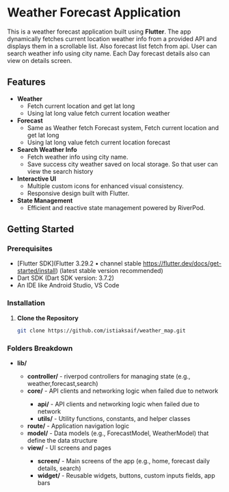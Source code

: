 # Weather Forecast Application

This is a weather forecast application built using **Flutter**. The app dynamically fetches current location weather info from a provided API and displays them in a scrollable list. Also forecast list fetch from api. User can search weather info using city name. Each Day forecast details also can view on details screen.

## Features

- **Weather**
    - Fetch current location and get lat long
    - Using lat long value fetch current location weather
- **Forecast**
    - Same as Weather fetch Forecast system, Fetch current location and get lat long
    - Using lat long value fetch current location forecast
- **Search Weather Info**
    - Fetch weather info using city name.
    - Save success city weather saved on local storage. So that user can view the search history
- **Interactive UI**
    - Multiple custom icons for enhanced visual consistency.
    - Responsive design built with Flutter.
- **State Management**
    - Efficient and reactive state management powered by RiverPod.

## Getting Started

### Prerequisites

- [Flutter SDK](Flutter 3.29.2 • channel stable https://flutter.dev/docs/get-started/install) (latest stable version recommended)
- Dart SDK (Dart SDK version: 3.7.2)
- An IDE like Android Studio, VS Code

### Installation

1. **Clone the Repository**
   ```bash
   git clone https://github.com/istiaksaif/weather_map.git

### Folders Breakdown

<ul>
  <li><strong>lib/</strong></li>
  <ul>
    <li><strong>controller/</strong> - riverpod controllers for managing state (e.g., weather,forecast,search)</li>
    <li><strong>core/</strong> - API clients and networking logic when failed due to network</li>
    <ul>
      <li><strong>api/</strong> - API clients and networking logic when failed due to network</li>
      <li><strong>utils/</strong> - Utility functions, constants, and helper classes</li>
    </ul>
    <li><strong>route/</strong> - Application navigation logic</li>
    <li><strong>model/</strong> - Data models (e.g., ForecastModel, WeatherModel) that define the data structure</li>
    <li><strong>view/</strong> - UI screens and pages</li>
    <ul>
      <li><strong>screen/</strong> - Main screens of the app (e.g., home, forecast daily details, search)</li>
      <li><strong>widget/</strong> - Reusable widgets, buttons, custom inputs fields, app bars</li>
    </ul>
  </ul>
</ul>